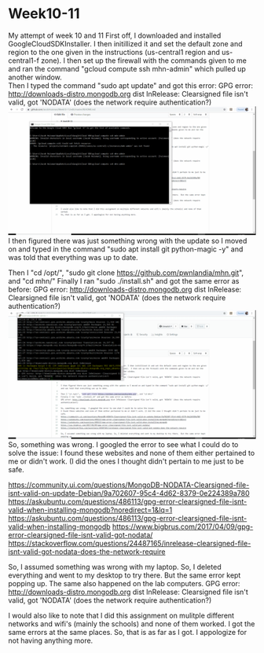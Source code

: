 # Week10-11
My attempt of week 10 and 11
First off, I downloaded and installed GoogleCloudSDKInstaller. I then initillized it and set the default zone and region to the one given in the instructions (us-central1 region and us-central1-f zone).  I then set up the firewall with the commands given to me and ran the command "gcloud compute ssh mhn-admin" which pulled up another window.  
Then I typed the command "sudo apt update" and got this error:
GPG error: http://downloads-distro.mongodb.org dist InRelease: Clearsigned file isn't valid, got 'NODATA' (does the network require authentication?)
![FirstError](https://github.com/JacobHuisman/Week10-11/blob/master/SudoAptUpdate.gif)
I then figured there was just something wrong with the update so I moved on and typed in the command "sudo apt install git python-magic -y" and was told that everything was up to date. 

Then I "cd /opt/", "sudo git clone https://github.com/pwnlandia/mhn.git", and "cd mhn/"
Finally I ran "sudo ./install.sh" and got the same error as before:
GPG error: http://downloads-distro.mongodb.org dist InRelease: Clearsigned file isn't valid, got 'NODATA' (does the network require authentication?)
![SecondError](https://github.com/JacobHuisman/Week10-11/blob/master/SudoInstall.gif)
So, something was wrong.  I googled the error to see what I could do to solve the issue:
I found these websites and none of them either pertained to me or didn't work. (I did the ones I thought didn't pertain to me just to be safe.

https://community.ui.com/questions/MongoDB-NODATA-Clearsigned-file-isnt-valid-on-update-Debian/9a702607-95c4-4d62-8379-0e224389a780
https://askubuntu.com/questions/486113/gpg-error-clearsigned-file-isnt-valid-when-installing-mongodb?noredirect=1&lq=1
https://askubuntu.com/questions/486113/gpg-error-clearsigned-file-isnt-valid-when-installing-mongodb
https://www.bigbrus.com/2017/04/09/gpg-error-clearsigned-file-isnt-valid-got-nodata/
https://stackoverflow.com/questions/24487165/inrelease-clearsigned-file-isnt-valid-got-nodata-does-the-network-require

So, I assumed something was wrong with my laptop. So, I deleted everything and went to my desktop to try there.  But the same error kept popping up. The same also happened on the lab computers.
GPG error: http://downloads-distro.mongodb.org dist InRelease: Clearsigned file isn't valid, got 'NODATA' (does the network require authentication?)

I would also like to note that I did this assignment on mulitple different networks and wifi's (mainly the schools) and none of them worked. I got the same errors at the same places.
So, that is as far as I got. I appologize for not having anything more.
